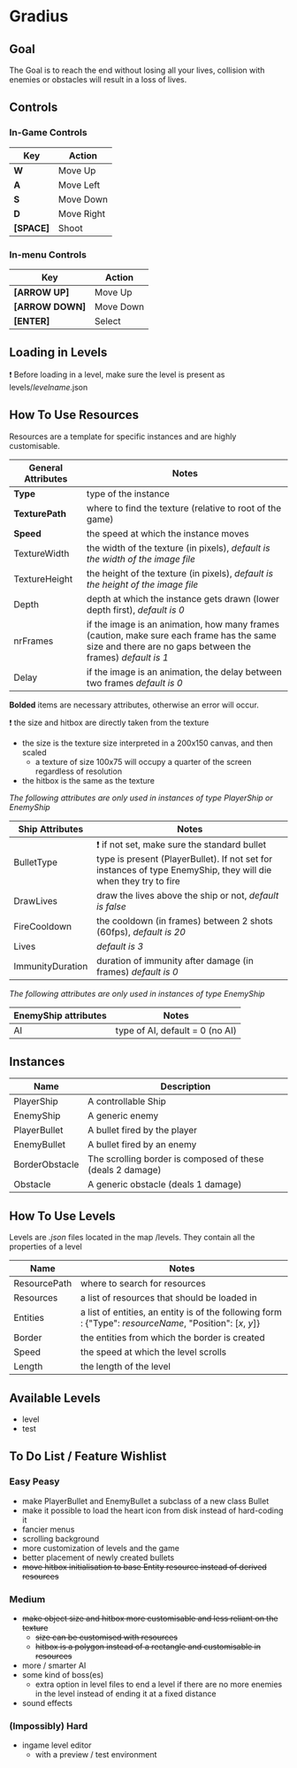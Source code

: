 # Gradius #

## Goal ##

The Goal is to reach the end without losing all your lives, collision with enemies or obstacles will result in a loss of lives.

## Controls ##

### In-Game Controls ###

Key        | Action
-----------|-------
**W**      | Move Up
**A**      | Move Left
**S**      | Move Down
**D**      | Move Right
**[SPACE]**| Shoot

### In-menu Controls ###

Key             | Action
----------------|-------
**[ARROW UP]**  | Move Up
**[ARROW DOWN]**| Move Down
**[ENTER]**     | Select

## Loading in Levels ##

:heavy_exclamation_mark: Before loading in a level, make sure the level is present as levels/*levelname*.json

## How To Use Resources ##

Resources are a template for specific instances and are highly customisable.

General Attributes | Notes
-------------------|-------
 **Type**          | type of the instance 
 **TexturePath**   | where to find the texture (relative to root of the game)
 **Speed**         | the speed at which the instance moves
 TextureWidth      | the width of the texture (in pixels), _default is the width of the image file_
 TextureHeight     | the height of the texture (in pixels), _default is the height of the image file_
 Depth             | depth at which the instance gets drawn (lower depth first), _default is 0_
 nrFrames          | if the image is an animation, how many frames (caution, make sure each frame has the same size and there are no gaps between the frames) _default is 1_
 Delay             | if the image is an animation, the delay between two frames _default is 0_
 
 **Bolded** items are necessary attributes, otherwise an error will occur.
 
 :heavy_exclamation_mark: the size and hitbox are directly taken from the texture
 - the size is the texture size interpreted in a 200x150 canvas, and then scaled
   - a texture of size 100x75 will occupy a quarter of the screen regardless of resolution
 - the hitbox is the same as the texture
 
 _The following attributes are only used in instances of type PlayerShip or EnemyShip_
 
 Ship Attributes      | Notes
 ---------------------|------
 BulletType           | :heavy_exclamation_mark: if not set, make sure the standard bullet type is present (PlayerBullet). If not set for instances of type EnemyShip, they will die when they try to fire
 DrawLives            | draw the lives above the ship or not, _default is false_
 FireCooldown         | the cooldown (in frames) between 2 shots (60fps), _default is 20_
 Lives                | _default is 3_
 ImmunityDuration     | duration of immunity after damage (in frames) _default is 0_
 
 _The following attributes are only used in instances of type EnemyShip_
 
 EnemyShip attributes | Notes
 ---------------------|------
 AI                   | type of AI, default = 0 (no AI)
 
## Instances ##

Name          | Description
--------------|------------
PlayerShip    | A controllable Ship
EnemyShip     | A generic enemy
PlayerBullet  | A bullet fired by the player
EnemyBullet   | A bullet fired by an enemy
BorderObstacle| The scrolling border is composed of these (deals 2 damage)
Obstacle      | A generic obstacle (deals 1 damage)


## How To Use Levels ## 

Levels are _.json_ files located in the map /levels. They contain all the properties of a level

Name                   | Notes
-----------------------|------
ResourcePath           | where to search for resources
Resources              | a list of resources that should be loaded in
Entities               | a list of entities, an entity is of the following form : {"Type": _resourceName_, "Position": [_x_, _y_]}
Border                 | the entities from which the border is created
Speed                  | the speed at which the level scrolls
Length                 | the length of the level


## Available Levels ##
- level
- test

## To Do List / Feature Wishlist ##

### Easy Peasy ###

- make PlayerBullet and EnemyBullet a subclass of a new class Bullet
- make it possible to load the heart icon from disk instead of hard-coding it
- fancier menus
- scrolling background
- more customization of levels and the game
- better placement of newly created bullets
- ~~move hitbox initialisation to base Entity resource instead of derived resources~~

### Medium ###

- ~~make object size and hitbox more customisable and less reliant on the texture~~
  - ~~size can be customised with resources~~
  - ~~hitbox is a polygon instead of a rectangle and customisable in resources~~
- more / smarter AI
- some kind of boss(es)
  - extra option in level files to end a level if there are no more enemies in the level instead of ending it at a fixed distance
- sound effects

### (Impossibly) Hard ###

- ingame level editor 
  - with a preview / test environment
